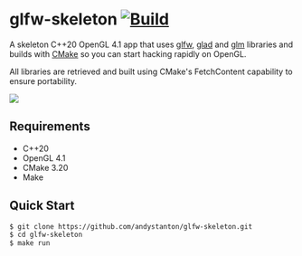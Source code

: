 # glfw-skeleton [![Build](https://github.com/andystanton/glfw-skeleton/actions/workflows/build.yml/badge.svg)](https://github.com/andystanton/glfw-skeleton/actions/workflows/build.yml)

A skeleton C++20 OpenGL 4.1 app that uses [glfw](http://www.glfw.org), [glad](https://glad.dav1d.de) and [glm](http://glm.g-truc.net) libraries and builds with [CMake](http://www.cmake.org/) so you can start hacking rapidly on OpenGL.

All libraries are retrieved and built using CMake's FetchContent capability to ensure portability.

![](http://andystanton.github.io/glfw-skeleton/images/content/4.0/glfw-skeleton.png)

## Requirements

* C++20
* OpenGL 4.1
* CMake 3.20
* Make

## Quick Start

```sh
$ git clone https://github.com/andystanton/glfw-skeleton.git
$ cd glfw-skeleton
$ make run
```

